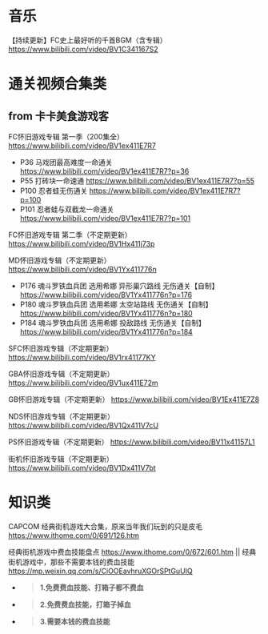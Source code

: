 
# 音乐

【持续更新】FC史上最好听的千首BGM（含专辑） https://www.bilibili.com/video/BV1C341167S2

# 通关视频合集类

## from 卡卡美食游戏客

FC怀旧游戏专辑 第一季（200集全） https://www.bilibili.com/video/BV1ex411E7R7
- P36 马戏团最高难度一命通关 https://www.bilibili.com/video/BV1ex411E7R7?p=36
- P55 打砖块一命速通 https://www.bilibili.com/video/BV1ex411E7R7?p=55
- P100 忍者蛙无伤通关 https://www.bilibili.com/video/BV1ex411E7R7?p=100
- P101 忍者蛙与双截龙一命通关 https://www.bilibili.com/video/BV1ex411E7R7?p=101

FC怀旧游戏专辑 第二季（不定期更新） https://www.bilibili.com/video/BV1Hx411j73p

MD怀旧游戏专辑（不定期更新） https://www.bilibili.com/video/BV1Yx411776n
- P176 魂斗罗铁血兵团 选用希娜 异形巢穴路线 无伤通关【自制】 https://www.bilibili.com/video/BV1Yx411776n?p=176
- P180 魂斗罗铁血兵团 选用希娜 太空站路线 无伤通关【自制】 https://www.bilibili.com/video/BV1Yx411776n?p=180
- P184 魂斗罗铁血兵团 选用希娜 投敌路线 无伤通关【自制】 https://www.bilibili.com/video/BV1Yx411776n?p=184

SFC怀旧游戏专辑（不定期更新） https://www.bilibili.com/video/BV1rx41177KY

GBA怀旧游戏专辑（不定期更新） https://www.bilibili.com/video/BV1ux411E72m

GB怀旧游戏专辑（不定期更新） https://www.bilibili.com/video/BV1Ex411E7Z8

NDS怀旧游戏专辑（不定期更新） https://www.bilibili.com/video/BV1Qx411V7cU

PS怀旧游戏专辑（不定期更新） https://www.bilibili.com/video/BV11x41157L1

街机怀旧游戏专辑（不定期更新） https://www.bilibili.com/video/BV1Dx411V7bt

# 知识类

CAPCOM 经典街机游戏大合集，原来当年我们玩到的只是皮毛 https://www.ithome.com/0/691/126.htm

经典街机游戏中费血技能盘点 https://www.ithome.com/0/672/601.htm || 经典街机游戏中，那些不需要本钱的费血技能 https://mp.weixin.qq.com/s/CiOOEavhruXGOrSPtGuUIQ
- > **1.免费费血技能、打箱子都不费血**
- > **2.免费费血技能，打箱子掉血**
- > **3.需要本钱的费血技能**
